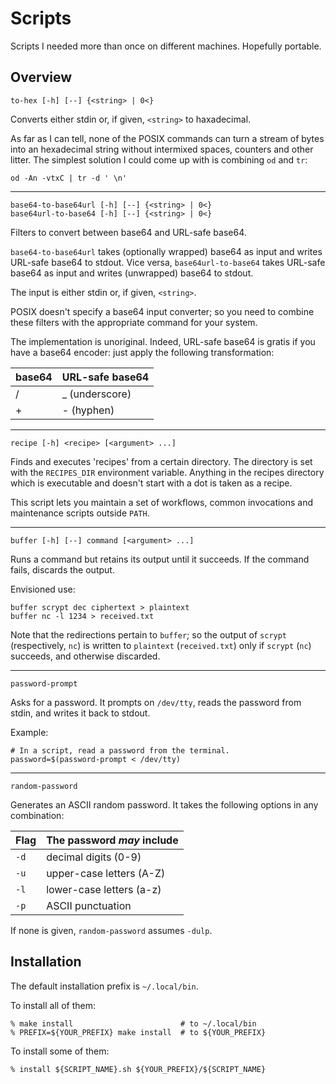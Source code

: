 Scripts
=======

Scripts I needed more than once on different machines.
Hopefully portable.

Overview
--------

    to-hex [-h] [--] {<string> | 0<}

Converts either stdin or, if given, `<string>` to haxadecimal.

As far as I can tell, none of the POSIX commands can turn a stream of
bytes into an hexadecimal string without intermixed spaces, counters
and other litter.
The simplest solution I could come up with is combining `od` and `tr`:

    od -An -vtxC | tr -d ' \n'

------------------------------------------------------------------------

    base64-to-base64url [-h] [--] {<string> | 0<}
    base64url-to-base64 [-h] [--] {<string> | 0<}

Filters to convert between base64 and URL-safe base64.

`base64-to-base64url` takes (optionally wrapped) base64 as input and writes
URL-safe base64 to stdout. Vice versa, `base64url-to-base64` takes URL-safe
base64 as input and writes (unwrapped) base64 to stdout.

The input is either stdin or, if given, `<string>`.

POSIX doesn't specify a base64 input converter; so you need to
combine these filters with the appropriate command for your system.

The implementation is unoriginal. Indeed, URL-safe base64 is gratis
if you have a base64 encoder: just apply the following transformation:

  | base64 | URL-safe base64 |
  |--------|-----------------|
  | /      | _ (underscore)  |
  | +      | - (hyphen)      |

------------------------------------------------------------------------

    recipe [-h] <recipe> [<argument> ...]

Finds and executes 'recipes' from a certain directory. The directory
is set with the `RECIPES_DIR` environment variable. Anything in the
recipes directory which is executable and doesn't start with a dot
is taken as a recipe.

This script lets you maintain a set of workflows, common invocations
and maintenance scripts outside `PATH`.

------------------------------------------------------------------------

    buffer [-h] [--] command [<argument> ...]

Runs a command but retains its output until it succeeds. If the command
fails, discards the output.

Envisioned use:

    buffer scrypt dec ciphertext > plaintext
    buffer nc -l 1234 > received.txt

Note that the redirections pertain to `buffer`; so the output of
`scrypt` (respectively, `nc`) is written to `plaintext` (`received.txt`)
only if `scrypt` (`nc`) succeeds, and otherwise discarded.

------------------------------------------------------------------------

    password-prompt

Asks for a password. It prompts on `/dev/tty`, reads the password from stdin,
and writes it back to stdout.

Example:

    # In a script, read a password from the terminal.
    password=$(password-prompt < /dev/tty)

------------------------------------------------------------------------

    random-password

Generates an ASCII random password. It takes the following options
in any combination:

  | Flag | The password _may_ include |
  | ---- | -------------------------- |
  | `-d` | decimal digits (0-9)       |
  | `-u` | upper-case letters (A-Z)   |
  | `-l` | lower-case letters (a-z)   |
  | `-p` | ASCII punctuation          |

If none is given, `random-password` assumes `-dulp`.

Installation
------------

The default installation prefix is `~/.local/bin`.

To install all of them:

    % make install                        # to ~/.local/bin
    % PREFIX=${YOUR_PREFIX} make install  # to ${YOUR_PREFIX}

To install some of them:

    % install ${SCRIPT_NAME}.sh ${YOUR_PREFIX}/${SCRIPT_NAME}
